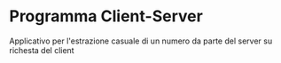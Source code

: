 # Programma Client-Server 
Applicativo per l'estrazione casuale di un numero da parte del server su richesta del client
